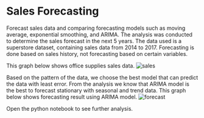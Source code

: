 # Sales Forecasting
Forecast sales data and comparing forecasting models such as moving average, exponential smoothing, and ARIMA. 
The analysis was conducted to determine the sales forecast in the next 5 years. The data used is a superstore dataset, 
containing sales data from 2014 to 2017. Forecasting is done based on sales history, not forecasting based on certain variables. 

This graph below shows office supplies sales data.
![sales](https://user-images.githubusercontent.com/61008049/129851143-c88b3f26-0e76-40be-b41a-fe6819a28418.png)

Based on the pattern of the data, we choose the best model that can predict the data with least error. From the analysis we know that ARIMA model is the best to forecast stationary with seasonal and trend data. This graph below shows forecasting result using ARIMA model.
![forecast](https://user-images.githubusercontent.com/61008049/129851244-0bb68f54-5cac-4364-8bea-5e3858f9d7f9.png)

Open the python notebook to see further analysis.
